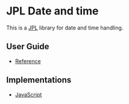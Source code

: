 # JPL Date and time

This is a [JPL](https://github.com/jplorg/jpl) library for date and time handling.

## User Guide

- [Reference](reference.md)

## Implementations

- [JavaScript](../js/README.md)
